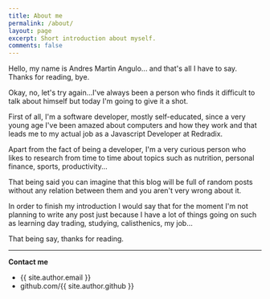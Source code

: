 ```yaml
---
title: About me
permalink: /about/
layout: page
excerpt: Short introduction about myself.
comments: false
---
```


Hello, my name is Andres Martin Angulo... and that's all I have to say. Thanks for reading, bye.

Okay, no, let's try again...I've always been a person who finds it difficult to talk about himself but today I'm going to give it a shot.

First of all, I'm a software developer, mostly self-educated, since a very young age I've been amazed about computers and how they work and that leads me to my actual job as a Javascript Developer at Redradix.

Apart from the fact of being a developer, I'm a very curious person who likes to research from time to time about topics such as nutrition, personal finance, sports, productivity...

That being said you can imagine that this blog will be full of random posts without any relation between them and you aren't very wrong about it.

In order to finish my introduction I would say that for the moment I'm not planning to write any post just because I have a lot of things going on such as learning day trading, studying, calisthenics, my job...

That being say, thanks for reading.

---

**Contact me**

- {{ site.author.email }}
- github.com/{{ site.author.github }}
